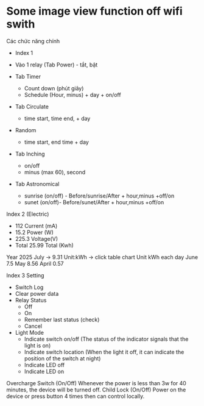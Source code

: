 # Some image view function off wifi swith

Các chức năng chính
- Index 1
- Vào 1 relay (Tab Power) - tắt, bật
- Tab Timer
    - Count down (phút giây)
    - Schedule (Hour, minus) + day + on/off
 
- Tab Circulate
  - time start, time end, + day

- Random
  - time start, end time + day
 
- Tab Inching
  - on/off
  - minus (max 60), second
- Tab Astronomical
  - sunrise (on/off) - Before/sunrise/After + hour,minus +off/on
  - sunet (on/off)- Before/sunet/After + hour,minus +off/on
 
Index 2 (Electric)
- 112 Current (mA)
- 15.2 Power (W)
- 225.3 Voltage(V)
- Total 25.99 Total (Kwh)

Year 2025
July -> 9.31 Unit:kWh -> click table chart Unit kWh each day
June 7.5
May 8.56
April 0.57

Index 3 Setting
- Switch Log
- Clear power data
- Relay Status
  - Off
  - On
  - Remember last status (check)
  - Cancel
- Light Mode
  - Indicate switch on/off (The status of the indicator signals that the light is on)
  - Indicate switch location (When the light it off, it can indicate the position of the switch at night)
  - Indicate LED off
  - Indicate LED on
 
Overcharge Switch (On/Off) Whenever  the power is less than 3w for 40 minutes, the device will be turned off.
Child Lock (On/Off) Power on the device or press button 4 times then can control locally.
